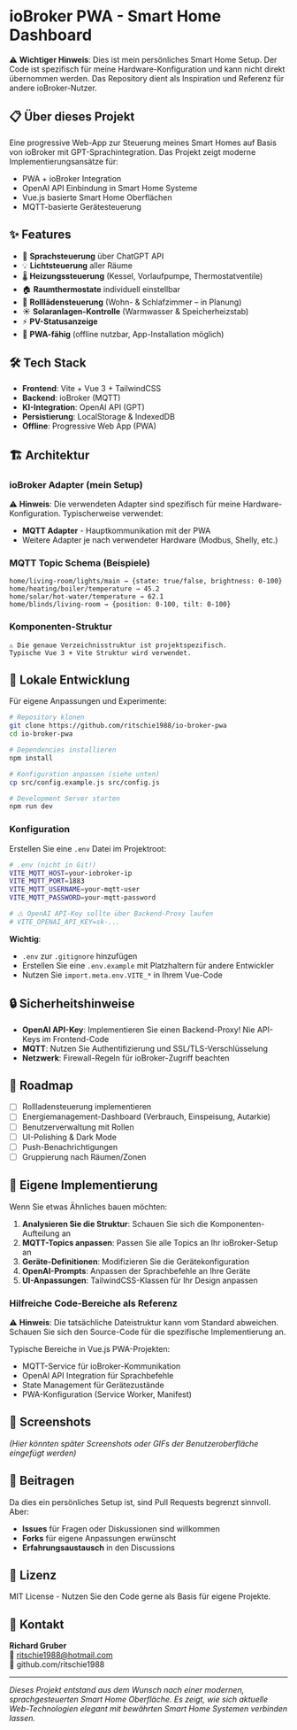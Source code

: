 # ioBroker PWA - Smart Home Dashboard

⚠️ **Wichtiger Hinweis**: Dies ist mein persönliches Smart Home Setup. Der Code ist spezifisch für meine Hardware-Konfiguration und kann nicht direkt übernommen werden. Das Repository dient als Inspiration und Referenz für andere ioBroker-Nutzer.

## 📋 Über dieses Projekt

Eine progressive Web-App zur Steuerung meines Smart Homes auf Basis von ioBroker mit GPT-Sprachintegration. Das Projekt zeigt moderne Implementierungsansätze für:
- PWA + ioBroker Integration
- OpenAI API Einbindung in Smart Home Systeme  
- Vue.js basierte Smart Home Oberflächen
- MQTT-basierte Gerätesteuerung

## ✨ Features

- 🎤 **Sprachsteuerung** über ChatGPT API
- 💡 **Lichtsteuerung** aller Räume
- 🌡️ **Heizungssteuerung** (Kessel, Vorlaufpumpe, Thermostatventile)
- 🏠 **Raumthermostate** individuell einstellbar
- 🌅 **Rolllädensteuerung** (Wohn- & Schlafzimmer – in Planung)
- ☀️ **Solaranlagen-Kontrolle** (Warmwasser & Speicherheizstab)
- ⚡ **PV-Statusanzeige**
- 📱 **PWA-fähig** (offline nutzbar, App-Installation möglich)

## 🛠️ Tech Stack

- **Frontend**: Vite + Vue 3 + TailwindCSS
- **Backend**: ioBroker (MQTT)
- **KI-Integration**: OpenAI API (GPT)
- **Persistierung**: LocalStorage & IndexedDB
- **Offline**: Progressive Web App (PWA)

## 🏗️ Architektur

### ioBroker Adapter (mein Setup)
⚠️ **Hinweis**: Die verwendeten Adapter sind spezifisch für meine Hardware-Konfiguration.
Typischerweise verwendet:
- **MQTT Adapter** - Hauptkommunikation mit der PWA
- Weitere Adapter je nach verwendeter Hardware (Modbus, Shelly, etc.)

### MQTT Topic Schema (Beispiele)
```
home/living-room/lights/main → {state: true/false, brightness: 0-100}
home/heating/boiler/temperature → 45.2
home/solar/hot-water/temperature → 62.1
home/blinds/living-room → {position: 0-100, tilt: 0-100}
```

### Komponenten-Struktur
```
⚠️ Die genaue Verzeichnisstruktur ist projektspezifisch.
Typische Vue 3 + Vite Struktur wird verwendet.
```

## 🔧 Lokale Entwicklung

Für eigene Anpassungen und Experimente:

```bash
# Repository klonen
git clone https://github.com/ritschie1988/io-broker-pwa
cd io-broker-pwa

# Dependencies installieren
npm install

# Konfiguration anpassen (siehe unten)
cp src/config.example.js src/config.js

# Development Server starten
npm run dev
```

### Konfiguration

Erstellen Sie eine `.env` Datei im Projektroot:

```bash
# .env (nicht in Git!)
VITE_MQTT_HOST=your-iobroker-ip
VITE_MQTT_PORT=1883
VITE_MQTT_USERNAME=your-mqtt-user
VITE_MQTT_PASSWORD=your-mqtt-password

# ⚠️ OpenAI API-Key sollte über Backend-Proxy laufen
# VITE_OPENAI_API_KEY=sk-...
```

**Wichtig**: 
- `.env` zur `.gitignore` hinzufügen
- Erstellen Sie eine `.env.example` mit Platzhaltern für andere Entwickler
- Nutzen Sie `import.meta.env.VITE_*` in Ihrem Vue-Code

## 🔒 Sicherheitshinweise

- **OpenAI API-Key**: Implementieren Sie einen Backend-Proxy! Nie API-Keys im Frontend-Code
- **MQTT**: Nutzen Sie Authentifizierung und SSL/TLS-Verschlüsselung
- **Netzwerk**: Firewall-Regeln für ioBroker-Zugriff beachten

## 🎯 Roadmap

- [ ] Rollladensteuerung implementieren
- [ ] Energiemanagement-Dashboard (Verbrauch, Einspeisung, Autarkie)
- [ ] Benutzerverwaltung mit Rollen
- [ ] UI-Polishing & Dark Mode
- [ ] Push-Benachrichtigungen
- [ ] Gruppierung nach Räumen/Zonen

## 🚀 Eigene Implementierung

Wenn Sie etwas Ähnliches bauen möchten:

1. **Analysieren Sie die Struktur**: Schauen Sie sich die Komponenten-Aufteilung an
2. **MQTT-Topics anpassen**: Passen Sie alle Topics an Ihr ioBroker-Setup an
3. **Geräte-Definitionen**: Modifizieren Sie die Gerätekonfiguration
4. **OpenAI-Prompts**: Anpassen der Sprachbefehle an Ihre Geräte
5. **UI-Anpassungen**: TailwindCSS-Klassen für Ihr Design anpassen

### Hilfreiche Code-Bereiche als Referenz

⚠️ **Hinweis**: Die tatsächliche Dateistruktur kann vom Standard abweichen.
Schauen Sie sich den Source-Code für die spezifische Implementierung an.

Typische Bereiche in Vue.js PWA-Projekten:
- MQTT-Service für ioBroker-Kommunikation
- OpenAI API Integration für Sprachbefehle
- State Management für Gerätezustände
- PWA-Konfiguration (Service Worker, Manifest)

## 📸 Screenshots

*(Hier könnten später Screenshots oder GIFs der Benutzeroberfläche eingefügt werden)*

## 🤝 Beitragen

Da dies ein persönliches Setup ist, sind Pull Requests begrenzt sinnvoll. Aber:
- **Issues** für Fragen oder Diskussionen sind willkommen
- **Forks** für eigene Anpassungen erwünscht
- **Erfahrungsaustausch** in den Discussions

## 📄 Lizenz

MIT License - Nutzen Sie den Code gerne als Basis für eigene Projekte.

## 📧 Kontakt

**Richard Gruber**  
📧 ritschie1988@hotmail.com  
🐙 github.com/ritschie1988

---

*Dieses Projekt entstand aus dem Wunsch nach einer modernen, sprachgesteuerten Smart Home Oberfläche. Es zeigt, wie sich aktuelle Web-Technologien elegant mit bewährten Smart Home Systemen verbinden lassen.*
